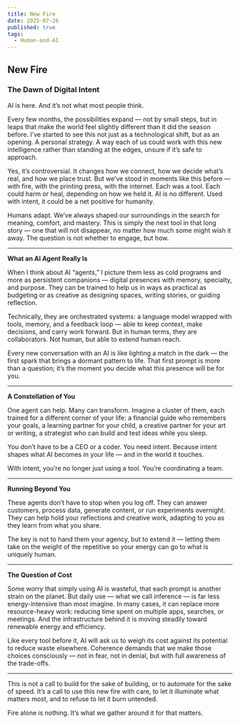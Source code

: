 ```yaml
---
title: New Fire
date: 2025-07-26
published: true
tags:
  - Human-and-AI
---
```

## **New Fire**

### **The Dawn of Digital Intent**

AI is here. And it’s not what most people think.

Every few months, the possibilities expand — not by small steps, but in leaps that make the world feel slightly different than it did the season before. I’ve started to see this not just as a technological shift, but as an opening. A personal strategy. A way each of us could work with this new intelligence rather than standing at the edges, unsure if it’s safe to approach.

Yes, it’s controversial. It changes how we connect, how we decide what’s real, and how we place trust. But we’ve stood in moments like this before — with fire, with the printing press, with the internet. Each was a tool. Each could harm or heal, depending on how we held it. AI is no different. Used with intent, it could be a net positive for humanity.

Humans adapt. We’ve always shaped our surroundings in the search for meaning, comfort, and mastery. This is simply the next tool in that long story — one that will not disappear, no matter how much some might wish it away. The question is not whether to engage, but how.

---

**What an AI Agent Really Is**

When I think about AI “agents,” I picture them less as cold programs and more as persistent companions — digital presences with memory, specialty, and purpose. They can be trained to help us in ways as practical as budgeting or as creative as designing spaces, writing stories, or guiding reflection.

Technically, they are orchestrated systems: a language model wrapped with tools, memory, and a feedback loop — able to keep context, make decisions, and carry work forward. But in human terms, they are collaborators. Not human, but able to extend human reach.

Every new conversation with an AI is like lighting a match in the dark — the first spark that brings a dormant pattern to life. That first prompt is more than a question; it’s the moment you decide what this presence will be for you.

---

**A Constellation of You**

One agent can help. Many can transform. Imagine a cluster of them, each trained for a different corner of your life: a financial guide who remembers your goals, a learning partner for your child, a creative partner for your art or writing, a strategist who can build and test ideas while you sleep.

You don’t have to be a CEO or a coder. You need intent. Because intent shapes what AI becomes in your life — and in the world it touches.

With intent, you’re no longer just using a tool. You’re coordinating a team.

---

**Running Beyond You**

These agents don’t have to stop when you log off. They can answer customers, process data, generate content, or run experiments overnight. They can help hold your reflections and creative work, adapting to you as they learn from what you share.

The key is not to hand them your agency, but to extend it — letting them take on the weight of the repetitive so your energy can go to what is uniquely human.

---

**The Question of Cost**

Some worry that simply using AI is wasteful, that each prompt is another strain on the planet. But daily use — what we call inference — is far less energy-intensive than most imagine. In many cases, it can replace more resource-heavy work: reducing time spent on multiple apps, searches, or meetings. And the infrastructure behind it is moving steadily toward renewable energy and efficiency.

Like every tool before it, AI will ask us to weigh its cost against its potential to reduce waste elsewhere. Coherence demands that we make those choices consciously — not in fear, not in denial, but with full awareness of the trade-offs.

---

This is not a call to build for the sake of building, or to automate for the sake of speed. It’s a call to use this new fire with care, to let it illuminate what matters most, and to refuse to let it burn untended.

Fire alone is nothing. It’s what we gather around it for that matters.